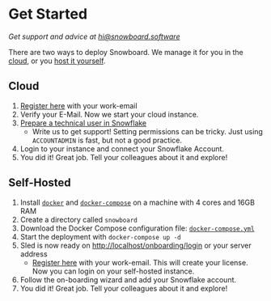 # Get Started

_Get support and advice at_ [_hi@snowboard.software_](mailto:hi@snowboard.software)

There are two ways to deploy Snowboard. We manage it for you in the [cloud](getstarted.md#cloud), or you [host it yourself](getstarted.md#self-hosted).

## Cloud

1. [Register here](https://register.s8.software) with your work-email
2. Verify your E-Mail. Now we start your cloud instance.
3. [Prepare a technical user in Snowflake](snowflake\_connection.md)
   * Write us to get support! Setting permissions can be tricky. Just using `ACCOUNTADMIN` is fast, but not a good practice.
4. Login to your instance and connect your Snowflake Account.
5. You did it! Great job. Tell your colleagues about it and explore!

## Self-Hosted

1. Install [`docker`](https://docs.docker.com/engine/install/) and [`docker-compose`](https://docs.docker.com/compose/install/) on a machine with 4 cores and 16GB RAM
2. Create a directory called `snowboard`
3. Download the Docker Compose configuration file: [`docker-compose.yml`](https://raw.githubusercontent.com/zurferr/snowboard\_software/main/docs/docker-compose.yml)
4. Start the deployment with `docker-compose up -d`
5. Sled is now ready on [http://localhost/onboarding/login](http://localhost/onboarding/login) or your server address
   * [Register here](https://register.s8.software) with your work-email. This will create your license. Now you can login on your self-hosted instance.&#x20;
6. Follow the on-boarding wizard and add your Snowflake account.
7. You did it! Great job. Tell your colleagues about it and explore!
